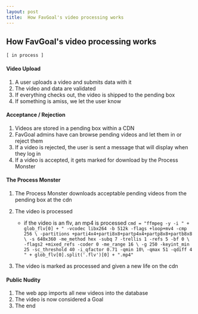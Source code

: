 ```yaml
---
layout: post
title:  How FavGoal's video processing works
---
```



## How FavGoal's video processing works
` [ in process ] `


#### Video Upload
1. A user uploads a video and submits data with it
2. The video and data are validated
3. If everything checks out, the video is shipped to the pending box
4. If something is amiss, we let the user know


#### Acceptance / Rejection
1. Videos are stored in a pending box within a CDN
2. FavGoal admins have can browse pending videos and let them in or reject them
3. If a video is rejected, the user is sent a message that will display when they log in
4. If a video is accepted, it gets marked for download by the Process Monster


#### The Process Monster
1. The Process Monster downloads acceptable pending videos from the pending box at the cdn
2. The video is processed
	+ if the video is an flv, an mp4 is processed
	    `cmd = "ffmpeg -y -i " + glob_flv[0] + " -vcodec libx264 -b 512k -flags +loop+mv4 -cmp 256 \
        	   -partitions +parti4x4+parti8x8+partp4x4+partp8x8+partb8x8 \
        	   -s 640x360 -me_method hex -subq 7 -trellis 1 -refs 5 -bf 0 \
        	   -flags2 +mixed_refs -coder 0 -me_range 16 \
                   -g 250 -keyint_min 25 -sc_threshold 40 -i_qfactor 0.71 -qmin 10\
        	   -qmax 51 -qdiff 4 " + glob_flv[0].split('.flv')[0] + ".mp4" `
        
3. The video is marked as processed and given a new life on the cdn


#### Public Nudity
1. The web app imports all new videos into the database
2. The video is now considered a Goal
3. The end








